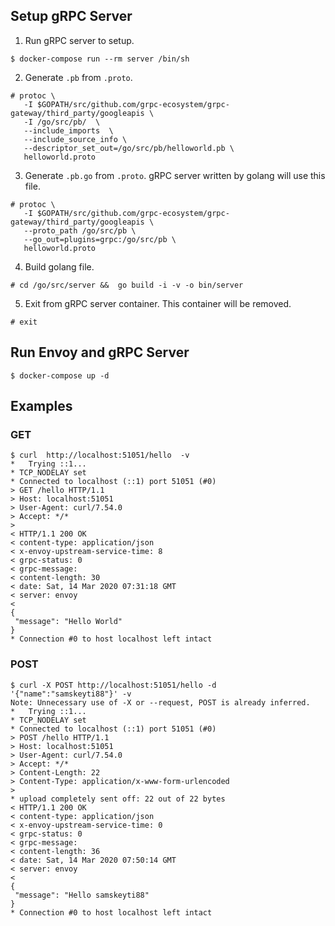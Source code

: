 ## Setup gRPC Server

1. Run gRPC server to setup.

```
$ docker-compose run --rm server /bin/sh
```

2. Generate `.pb` from `.proto`.

```
# protoc \
   -I $GOPATH/src/github.com/grpc-ecosystem/grpc-gateway/third_party/googleapis \
   -I /go/src/pb/  \
   --include_imports  \
   --include_source_info \
   --descriptor_set_out=/go/src/pb/helloworld.pb \
   helloworld.proto
```

3. Generate `.pb.go` from `.proto`. gRPC server written by golang will use this file.

```
# protoc \
   -I $GOPATH/src/github.com/grpc-ecosystem/grpc-gateway/third_party/googleapis \
   --proto_path /go/src/pb \
   --go_out=plugins=grpc:/go/src/pb \
   helloworld.proto
```

4. Build golang file.

```
# cd /go/src/server &&  go build -i -v -o bin/server
```

5. Exit from gRPC server container. This container will be removed.

```
# exit
```

## Run Envoy and gRPC Server

```
$ docker-compose up -d
```

## Examples

### GET

```
$ curl  http://localhost:51051/hello  -v
*   Trying ::1...
* TCP_NODELAY set
* Connected to localhost (::1) port 51051 (#0)
> GET /hello HTTP/1.1
> Host: localhost:51051
> User-Agent: curl/7.54.0
> Accept: */*
> 
< HTTP/1.1 200 OK
< content-type: application/json
< x-envoy-upstream-service-time: 8
< grpc-status: 0
< grpc-message: 
< content-length: 30
< date: Sat, 14 Mar 2020 07:31:18 GMT
< server: envoy
< 
{
 "message": "Hello World"
}
* Connection #0 to host localhost left intact
```

### POST

```
$ curl -X POST http://localhost:51051/hello -d '{"name":"samskeyti88"}' -v
Note: Unnecessary use of -X or --request, POST is already inferred.
*   Trying ::1...
* TCP_NODELAY set
* Connected to localhost (::1) port 51051 (#0)
> POST /hello HTTP/1.1
> Host: localhost:51051
> User-Agent: curl/7.54.0
> Accept: */*
> Content-Length: 22
> Content-Type: application/x-www-form-urlencoded
> 
* upload completely sent off: 22 out of 22 bytes
< HTTP/1.1 200 OK
< content-type: application/json
< x-envoy-upstream-service-time: 0
< grpc-status: 0
< grpc-message: 
< content-length: 36
< date: Sat, 14 Mar 2020 07:50:14 GMT
< server: envoy
< 
{
 "message": "Hello samskeyti88"
}
* Connection #0 to host localhost left intact
```